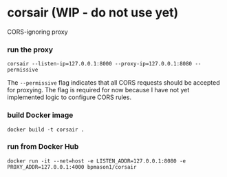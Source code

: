 # corsair  (WIP - do not use yet)
CORS-ignoring proxy

### run the proxy
`corsair --listen-ip=127.0.0.1:8000 --proxy-ip=127.0.0.1:8080 --permissive`

The `--permissive` flag indicates that all CORS requests should be accepted for proxying.
The flag is required for now because I have not yet implemented logic to configure CORS rules.

### build Docker image
```
docker build -t corsair .
```

### run from Docker Hub
```
docker run -it --net=host -e LISTEN_ADDR=127.0.0.1:8080 -e PROXY_ADDR=127.0.0.1:4000 bpmason1/corsair
```

